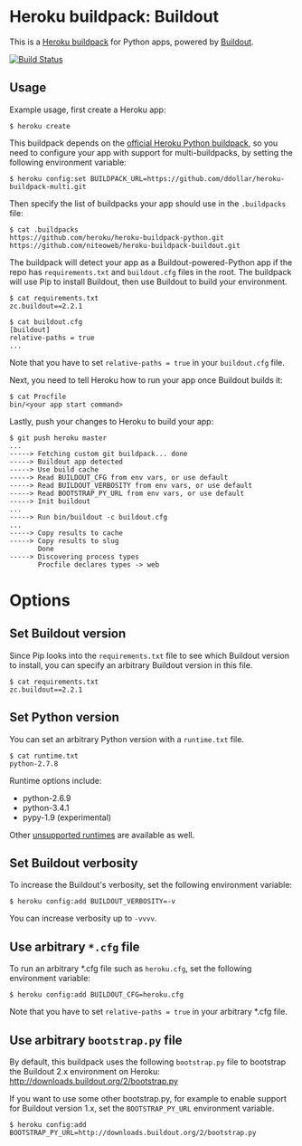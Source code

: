 Heroku buildpack: Buildout
==========================

This is a [Heroku buildpack](http://devcenter.heroku.com/articles/buildpacks) for Python apps, powered by [Buildout](http://www.buildout.org/en/latest/).

[![Build Status](https://travis-ci.org/niteoweb/heroku-buildpack-buildout.svg?branch=master)](https://travis-ci.org/niteoweb/heroku-buildpack-buildout)


Usage
-----

Example usage, first create a Heroku app:

    $ heroku create


This buildpack depends on the [official Heroku Python buildpack](https://github.com/heroku/heroku-buildpack-python), so you need to configure your app with support for multi-buildpacks, by setting the following environment variable:

    $ heroku config:set BUILDPACK_URL=https://github.com/ddollar/heroku-buildpack-multi.git

Then specify the list of buildpacks your app should use in the `.buildpacks` file:

    $ cat .buildpacks
    https://github.com/heroku/heroku-buildpack-python.git
    https://github.com/niteoweb/heroku-buildpack-buildout.git


The buildpack will detect your app as a Buildout-powered-Python app if the repo has `requirements.txt` and `buildout.cfg` files in the root. The buildpack will use Pip to install Buildout, then use Buildout to build your environment.

    $ cat requirements.txt
    zc.buildout==2.2.1

    $ cat buildout.cfg
    [buildout]
    relative-paths = true
    ...

Note that you have to set ``relative-paths = true`` in your ``buildout.cfg`` file.

Next, you need to tell Heroku how to run your app once Buildout builds it:

    $ cat Procfile
    bin/<your app start command>


Lastly, push your changes to Heroku to build your app:

    $ git push heroku master
    ...
    -----> Fetching custom git buildpack... done
    -----> Buildout app detected
    -----> Use build cache
    -----> Read BUILDOUT_CFG from env vars, or use default
    -----> Read BUILDOUT_VERBOSITY from env vars, or use default
    -----> Read BOOTSTRAP_PY_URL from env vars, or use default
    -----> Init buildout
    ...
    -----> Run bin/buildout -c buildout.cfg
    ...
    -----> Copy results to cache
    -----> Copy results to slug
           Done
    -----> Discovering process types
           Procfile declares types -> web


Options
=======

Set Buildout version
--------------------

Since Pip looks into the `requirements.txt` file to see which Buildout version to install, you can  specify an arbitrary Buildout version in this file.

    $ cat requirements.txt
    zc.buildout==2.2.1


Set Python version
------------------

You can set an arbitrary Python version with a `runtime.txt` file.

    $ cat runtime.txt
    python-2.7.8

Runtime options include:

- python-2.6.9
- python-3.4.1
- pypy-1.9 (experimental)

Other [unsupported runtimes](https://github.com/heroku/heroku-buildpack-python/tree/master/builds/runtimes) are available as well.


Set Buildout verbosity
----------------------

To increase the Buildout's verbosity, set the following environment variable:

    $ heroku config:add BUILDOUT_VERBOSITY=-v

You can increase verbosity up to ``-vvvv``.


Use arbitrary ``*.cfg`` file
----------------------------

To run an arbitrary *.cfg file such as ``heroku.cfg``, set the following environment variable:

    $ heroku config:add BUILDOUT_CFG=heroku.cfg

Note that you have to set ``relative-paths = true`` in your arbitrary *.cfg file.


Use arbitrary ``bootstrap.py`` file
-----------------------------------

By default, this buildpack uses the following `bootstrap.py` file to bootstrap the Buildout 2.x environment on Heroku: http://downloads.buildout.org/2/bootstrap.py

If you want to use some other bootstrap.py, for example to enable support for
Buildout version 1.x, set the ``BOOTSTRAP_PY_URL`` environment variable.

    $ heroku config:add BOOTSTRAP_PY_URL=http://downloads.buildout.org/2/bootstrap.py
